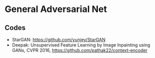 # General Adversarial Net

## Codes
- StarGAN: https://github.com/yunjey/StarGAN
- Deepak: Unsupervised Feature Learning by Image Inpainting using GANs, CVPR 2016, https://github.com/pathak22/context-encoder